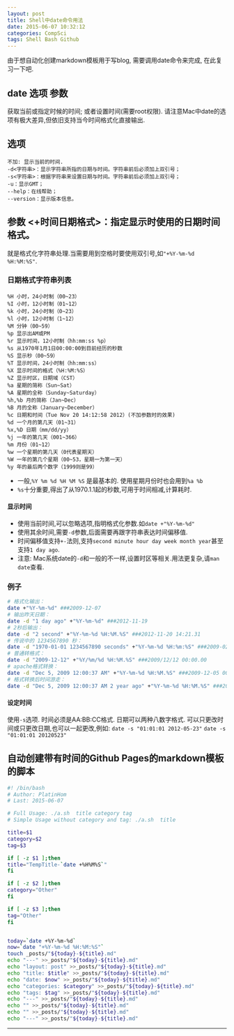 ```yaml
---
layout: post
title: Shell中date命令用法
date: 2015-06-07 10:32:12
categories: CompSci
tags: Shell Bash Github
---
```


由于想自动化创建markdown模板用于写blog, 需要调用date命令来完成, 在此复习一下吧.

## date 选项 参数
获取当前或指定时候的时间; 或者设置时间(需要root权限). 请注意Mac中date的选项有极大差异,但依旧支持当今时间格式化直接输出.

## 选项
~~~~
不加: 显示当前的时间.
-d<字符串>：显示字符串所指的日期与时间。字符串前后必须加上双引号； 
-s<字符串>：根据字符串来设置日期与时间。字符串前后必须加上双引号； 
-u：显示GMT； 
--help：在线帮助； 
--version：显示版本信息。
~~~~

## 参数 <+时间日期格式>：指定显示时使用的日期时间格式。
就是格式化字符串处理.当需要用到空格时要使用双引号,如`"+%Y-%m-%d %H:%M:%S"`.

### 日期格式字符串列表
~~~~
%H 小时，24小时制（00~23） 
%I 小时，12小时制（01~12） 
%k 小时，24小时制（0~23） 
%l 小时，12小时制（1~12） 
%M 分钟（00~59） 
%p 显示出AM或PM 
%r 显示时间，12小时制（hh:mm:ss %p） 
%s 从1970年1月1日00:00:00到目前经历的秒数 
%S 显示秒（00~59） 
%T 显示时间，24小时制（hh:mm:ss） 
%X 显示时间的格式（%H:%M:%S） 
%Z 显示时区，日期域（CST） 
%a 星期的简称（Sun~Sat） 
%A 星期的全称（Sunday~Saturday） 
%h,%b 月的简称（Jan~Dec） 
%B 月的全称（January~December） 
%c 日期和时间（Tue Nov 20 14:12:58 2012）(不加参数时的效果) 
%d 一个月的第几天（01~31） 
%x,%D 日期（mm/dd/yy） 
%j 一年的第几天（001~366） 
%m 月份（01~12） 
%w 一个星期的第几天（0代表星期天） 
%W 一年的第几个星期（00~53，星期一为第一天） 
%y 年的最后两个数字（1999则是99）
~~~~

- 一般,`%Y %m %d %H %M %S` 是最基本的. 使用星期月份时也会用到`%a %b`
- `%s`十分重要,得出了从1970.1.1起的秒数,可用于时间相减,计算耗时.

#### 显示时间
- 使用当前时间,可以忽略选项,指明格式化参数.如`date +"%Y-%m-%d"`
- 使用其余时间,需要`-d`参数,后面需要再跟字符串表达时间偏移值.
- 时间偏移值支持`+-`法则,支持`second minute hour day week month year`甚至支持`1 day ago`.
- 注意: Mac系统date的`-d`和一般的不一样,设置时区等相关.用法更复杂,请`man date`查看.

### 例子

~~~~ bash
# 格式化输出： 
date +"%Y-%m-%d" ###2009-12-07 
# 输出昨天日期： 
date -d "1 day ago" +"%Y-%m-%d" ###2012-11-19 
# 2秒后输出： 
date -d "2 second" +"%Y-%m-%d %H:%M.%S" ###2012-11-20 14:21.31 
# 传说中的 1234567890 秒： 
date -d "1970-01-01 1234567890 seconds" +"%Y-%m-%d %H:%m:%S" ###2009-02-13 23:02:30 
# 普通转格式： 
date -d "2009-12-12" +"%Y/%m/%d %H:%M.%S" ###2009/12/12 00:00.00 
# apache格式转换： 
date -d "Dec 5, 2009 12:00:37 AM" +"%Y-%m-%d %H:%M.%S" ###2009-12-05 00:00.37 
# 格式转换后时间游走： 
date -d "Dec 5, 2009 12:00:37 AM 2 year ago" +"%Y-%m-%d %H:%M.%S" ###2007-12-05 00:00.37
~~~~

#### 设定时间
使用`-s`选项. 时间必须是AA:BB:CC格式. 日期可以两种八数字格式. 可以只更改时间或只更改日期,也可以一起更改,例如:
`date -s "01:01:01 2012-05-23"`
`date -s "01:01:01 20120523"`

## 自动创建带有时间的Github Pages的markdown模板的脚本
~~~~ bash
#! /bin/bash
# Author: PlatinHom
# Last: 2015-06-07

# Full Usage: ./a.sh  title category tag
# Simple Usage without category and tag: ./a.sh  title

title=$1
category=$2
tag=$3

if [ -z $1 ];then
title="TempTitle-`date +%H%M%S`"
fi

if [ -z $2 ];then
category="Other"
fi

if [ -z $3 ];then
tag="Other"
fi


today=`date +%Y-%m-%d`
now=`date "+%Y-%m-%d %H:%M:%S"` 
touch _posts/"${today}-${title}.md"
echo "---" >>_posts/"${today}-${title}.md"
echo "layout: post" >>_posts/"${today}-${title}.md"
echo "title: $title" >>_posts/"${today}-${title}.md"
echo "date: $now" >>_posts/"${today}-${title}.md"
echo "categories: $category" >>_posts/"${today}-${title}.md"
echo "tags: $tag" >>_posts/"${today}-${title}.md"
echo "---" >>_posts/"${today}-${title}.md"
echo "" >>_posts/"${today}-${title}.md"
echo "" >>_posts/"${today}-${title}.md"
echo "---" >>_posts/"${today}-${title}.md"
~~~~

---
